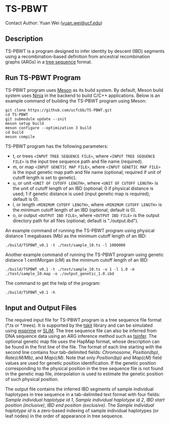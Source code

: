 # TS-PBWT
Contact Author: Yuan Wei (yuan.wei@ucf.edu)

## Description
TS-PBWT is a program designed to infer identity by descent (IBD) segments using a recombination-based definition from ancestral recombination graphs (ARGs) in a [tree sequence](https://tskit.dev/tutorials/what_is.html) format.

## Run TS-PBWT Program
TS-PBWT program uses [Meson](https://mesonbuild.com/) as its build system. By default, Meson build system uses [Ninja](https://ninja-build.org/) in the backend to build C/C++ applications. Below is an example command of building the TS-PBWT program using Meson:
```
git clone https://github.com/ucfcbb/TS-PBWT.git
cd TS-PBWT
git submodule update --init
meson setup build
meson configure --optimization 3 build
cd build
meson compile
```

TS-PBWT program has the following parameters:
- t, or trees `<INPUT TREE SEQUENCE FILE>`, where `<INPUT TREE SEQUENCE FILE>` is the input tree sequence path and file name (required).
- m, or map `<INPUT GENETIC MAP FILE>`, where `<INPUT GENETIC MAP FILE>` is the input genetic map path and file name (optional; required if unit of cutoff length is set to genetic).
- u, or unit `<UNIT OF CUTOFF LENGTH>`, where `<UNIT OF CUTOFF LENGTH>` is the unit of cutoff length of an IBD (optional; 0 if physical distance is used; 1 if genetic distance is used (input genetic map is required); default is 0).
- l, or length `<MINIMUM CUTOFF LENGTH>`, where `<MINIMUM CUTOFF LENGTH>` is the minimum cutoff length of an IBD (optional; default is 0).
- o, or output `<OUTPUT IBD FILE>`, where `<OUTPUT IBD FILE>` is the output directory path for all files (optional; default is "./output.ibd").

An example command of running the TS-PBWT program using physical distance 1 megabases (Mb) as the minimum cutoff length of an IBD:
```
./build/TSPBWT_v0.1 -t ./test/sample_10.ts -l 1000000
```

Another example command of running the TS-PBWT program using genetic distance 1 centiMorgan (cM) as the minimum cutoff length of an IBD:
```
./build/TSPBWT_v0.1 -t ./test/sample_10.ts -u 1 -l 1.0 -m ./test/sample_10.map -o ./output_genetic_1.0.ibd
```

The command to get the help of the program:
```
./build/TSPBWT_v0.1 -h
```

## Input and Output Files
The required input file for TS-PBWT program is a tree sequence file format (*.ts or *.trees). It is supported by the [tskit](https://github.com/tskit-dev/tskit) library and can be simulated using [msprime](https://github.com/tskit-dev/msprime) or [SLiM](https://github.com/MesserLab/SLiM). The tree sequence file can also be inferred from DNA sequence data using an ARG inference method such as [tsinfer](https://github.com/tskit-dev/tsinfer). The optional genetic map file uses the HapMap format, whose description can be found in the first line of the file. The format of each line starting with the second line contains four tab-delimited fields: *Chromosome*, *Position(bp)*, *Rate(cM/Mb)*, and *Map(cM)*. Note that only *Position(bp)* and *Map(cM)* field values are used for genetic position identification. If the genetic position corresponding to the physical position in the tree sequence file is not found in the genetic map file, interpolation is used to estimate the genetic position of such physical position.

The output file contains the inferred IBD segments of sample individual haplotypes in tree sequence in a tab-delimited text format with four fields: *Sample individual haplotype id 1*, *Sample individual haplotype id 2*, *IBD start position (inclusive)*, *IBD end position (exclusive)*. The *Sample individual haplotype id* is a zero-based indexing of sample individual haplotypes (or leaf nodes) in the order of appearance in tree sequence.
